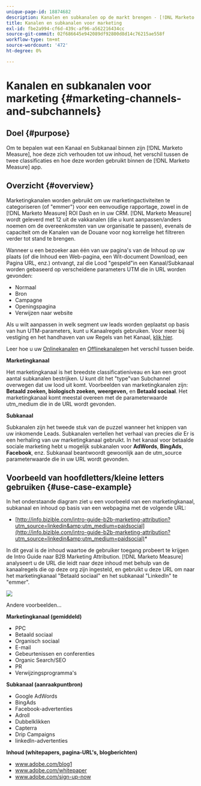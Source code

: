 ```yaml
---
unique-page-id: 18874682
description: Kanalen en subkanalen op de markt brengen - [!DNL Marketo Measure] - Productdocumentatie
title: Kanalen en subkanalen voor marketing
exl-id: fbe2a994-cf6d-439c-af96-a562216434cc
source-git-commit: 02f686645e942089df92800d8d14c76215ae558f
workflow-type: tm+mt
source-wordcount: '472'
ht-degree: 0%

---
```


# Kanalen en subkanalen voor marketing {#marketing-channels-and-subchannels}

## Doel {#purpose}

Om te bepalen wat een Kanaal en Subkanaal binnen zijn [!DNL Marketo Measure], hoe deze zich verhouden tot uw inhoud, het verschil tussen de twee classificaties en hoe deze worden gebruikt binnen de [!DNL Marketo Measure] app.

## Overzicht {#overview}

Marketingkanalen worden gebruikt om uw marketingactiviteiten te categoriseren (of &quot;emmer&quot;) voor een eenvoudige rapportage, zowel in de [!DNL Marketo Measure] ROI Dash en in uw CRM. [!DNL Marketo Measure] wordt geleverd met 12 uit de vakkanalen (die u kunt aanpassen/anders noemen om de overeenkomsten van uw organisatie te passen), evenals de capaciteit om de Kanalen van de Douane voor nog korrelige het filtreren verder tot stand te brengen.

Wanneer u een bezoeker aan één van uw pagina&#39;s van de Inhoud op uw plaats (of die Inhoud een Web-pagina, een Wit-document Download, een Pagina URL, enz.) ontvangt, zal die Lood &quot;gespeld&quot;in een Kanaal/Subkanaal worden gebaseerd op verscheidene parameters UTM die in URL worden gevonden:

* Normaal
* Bron
* Campagne
* Openingspagina
* Verwijzen naar website

Als u wilt aanpassen in welk segment uw leads worden geplaatst op basis van hun UTM-parameters, kunt u Kanaalregels gebruiken. Voor meer bij vestiging en het handhaven van uw Regels van het Kanaal, [klik hier](/help/channel-tracking-and-setup/online-channels/online-custom-channel-setup.md).

Leer hoe u uw [Onlinekanalen](/help/channel-tracking-and-setup/online-channels/online-custom-channel-setup.md) en [Offlinekanalen](/help/channel-tracking-and-setup/offline-channels/offline-custom-channel-setup.md)en het verschil tussen beide.

**Marketingkanaal**

Het marketingkanaal is het breedste classificatieniveau en kan een groot aantal subkanalen bestrijken. U kunt dit het &quot;type&quot;van Subchannel overwegen dat uw lood uit komt. Voorbeelden van marketingkanalen zijn: **Betaald zoeken, biologisch zoeken, weergeven,** en **Betaald sociaal**. Het marketingkanaal komt meestal overeen met de parameterwaarde utm_medium die in de URL wordt gevonden.

**Subkanaal**

Subkanalen zijn het tweede stuk van de puzzel wanneer het knippen van uw inkomende Leads. Subkanalen vertellen het verhaal van precies _die_ Er is een herhaling van uw marketingkanaal gebruikt. In het kanaal voor betaalde sociale marketing hebt u mogelijk subkanalen voor **AdWords**, **BingAds**, **Facebook**, enz. Subkanaal beantwoordt gewoonlijk aan de utm_source parameterwaarde die in uw URL wordt gevonden.

## Voorbeeld van hoofdletters/kleine letters gebruiken {#use-case-example}

In het onderstaande diagram ziet u een voorbeeld van een marketingkanaal, subkanaal en inhoud op basis van een webpagina met de volgende URL:

* [http://info.bizible.com/intro-guide-b2b-marketing-attribution?utm_source=linkedin&amp;utm_medium=paidsocial](http://info.bizible.com/intro-guide-b2b-marketing-attribution?utm_source=linkedin&amp;utm_medium=paidsocial)*

In dit geval is de inhoud waartoe de gebruiker toegang probeert te krijgen de Intro Guide naar B2B Marketing Attribution. [!DNL Marketo Measure] analyseert u de URL die leidt naar deze inhoud met behulp van de kanaalregels die op deze org zijn ingesteld, en gebruikt u deze URL om naar het marketingkanaal &quot;Betaald sociaal&quot; en het subkanaal &quot;LinkedIn&quot; te &quot;emmer&quot;.

![](assets/1.jpg)

Andere voorbeelden...

**Marketingkanaal (gemiddeld)**

* PPC
* Betaald sociaal
* Organisch sociaal
* E-mail
* Gebeurtenissen en conferenties
* Organic Search/SEO
* PR
* Verwijzingsprogramma&#39;s

**Subkanaal (aanraakpuntbron)**

* Google AdWords
* BingAds
* Facebook-advertenties
* Adroll
* Dubbelklikken
* Capterra
* Drip Campaigns
* linkedIn-advertenties

**Inhoud (whitepapers, pagina-URL&#39;s, blogberichten)**

* www.adobe.com/blog1
* www.adobe.com/whitepaper
* www.adobe.com/sign-up-now
